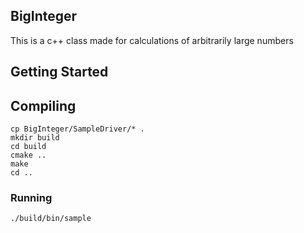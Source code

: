 ## BigInteger
This is a c++ class made for calculations of arbitrarily large numbers

## Getting Started
## Compiling
```
cp BigInteger/SampleDriver/* .
mkdir build
cd build
cmake ..
make
cd ..
```
### Running
`./build/bin/sample`
